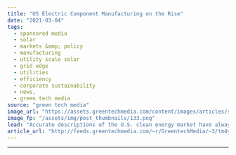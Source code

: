 ```yaml
---
title: "US Electric Component Manufacturing on the Rise"
date: "2021-03-04"
tags: 
  - sponsored media
  - solar
  - markets &amp; policy
  - manufacturing
  - utility scale solar
  - grid edge
  - utilities
  - efficiency
  - corporate sustainability
  - news,
  - green tech media
source: "green tech media"
image_url: "https://assets.greentechmedia.com/content/images/articles/solar-manufacturing-generic-XL.jpg"
image_fp: "/assets/img/post_thumbnails/133.png"
lead: "Accurate descriptions of the U.S. clean energy market have always required a bit of nuance. Installations of solar panels, wind turbines and energy storage have routinely vaulted the U.S. to the top of global rankings of market size. According to Woo ..."
article_url: "http://feeds.greentechmedia.com/~r/GreentechMedia/~3/tm4yUwXLmLw/u.s-electric-component-manufacturing-on-the-rise"
---
```


---
